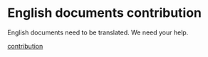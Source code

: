 # English documents contribution

English documents need to be translated. We need your help.

[contribution](https://github.com/weiquanju/v-el-table-doc#contribution)

